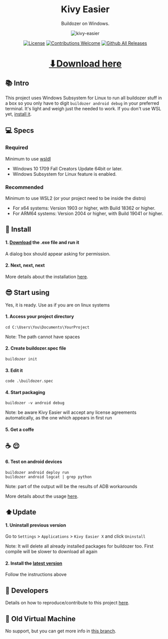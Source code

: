 <h1 align="center">Kivy Easier</h1>
<p align="center">Buildozer on Windows.</p>

<p align="center"><img src="https://user-images.githubusercontent.com/66187211/100953292-0f192180-34f1-11eb-8f71-270f3f47721d.PNG" alt="kivy-easier"></p>

<p align="center"><a href="https://github.com/ntaraujo/kivy-easier/blob/master/LICENSE"><img src="https://img.shields.io/github/license/ntaraujo/kivy-easier.svg?style=flat-square" alt="License"></a>
<a href="https://github.com/ntaraujo/kivy-easier/issues"><img src="https://img.shields.io/badge/contributions-welcome-brightgreen.svg?style=flat" alt="Contributions Welcome"></a>
<a href="https://github.com/ntaraujo/kivy-easier/releases/latest"><img src="https://img.shields.io/github/downloads/ntaraujo/kivy-easier/total.svg?style=flat-square" alt="Github All Releases"></a></p>

<h1 align="center"><a href="https://github.com/ntaraujo/kivy-easier/releases/latest/download/ke-setup.exe">⬇Download here</a></h1>

## 📚 Intro

This project uses Windows Subsystem for Linux to run all buildozer stuff in a box so you only have to digit `buildozer android debug` in your preferred terminal. It's light and weigh just the needed to work. If you don't use WSL yet, [install it](https://docs.microsoft.com/en-us/windows/wsl/install-win10).

## 💻 Specs

### Required
Minimum to use [wsldl](https://github.com/yuk7/wsldl)
* Windows 10 1709 Fall Creators Update 64bit or later.
* Windows Subsystem for Linux feature is enabled.
### Recommended
Minimum to use WSL2 (or your project need to be inside the distro)
* For x64 systems: Version 1903 or higher, with Build 18362 or higher.
* For ARM64 systems: Version 2004 or higher, with Build 19041 or higher.

## 💾 Install

#### 1. [Download](https://github.com/ntaraujo/kivy-easier/releases/latest/download/ke-setup.exe) the .exe file and run it
A dialog box should appear asking for permission. 
#### 2. Next, next, next
More details about the installation [here](https://github.com/ntaraujo/kivy-easier/blob/master/INSTALL.md).

## 😎 Start using
Yes, it is ready. Use as if you are on linux systems

#### 1. Access your project directory
```
cd C:\Users\You\Documents\YourProject
```
Note: The path cannot have spaces

#### 2. Create buildozer.spec file
```
buildozer init
```

#### 3. Edit it
```
code .\buildozer.spec
```

#### 4. Start packaging
```
buildozer -v android debug
```
Note: be aware Kivy Easier will accept any license agreements automatically, as the one which appears in first run

#### 5. Get a coffe
## ☕ 😌

#### 6. Test on android devices
```
buildozer android deploy run
buildozer android logcat | grep python
```
Note: part of the output will be the results of ADB workarounds

More details about the usage [here](https://github.com/ntaraujo/kivy-easier/blob/master/USAGE.md).

## ⬆️Update

#### 1. Uninstall previous version
Go to `Settings` > `Applications` > `Kivy Easier X` and click `Uninstall`

Note: It will delete all already installed packages for buildozer too. First compile will be slower to download all again

#### 2. Install the [latest version](https://github.com/ntaraujo/kivy-easier/releases/latest/download/ke-setup.exe)
Follow the instructions above

## 🔧 Developers

Details on how to reproduce/contribute to this project [here](https://github.com/ntaraujo/kivy-easier/blob/master/DEVELOP.md).

## 📁 Old Virtual Machine
No support, but you can get more info in [this branch](https://github.com/ntaraujo/kivy-easier/tree/old-vm).
